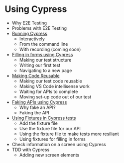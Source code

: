 # Using Cypress

* Why E2E Testing
* Problems with E2E Testing
* [Running Cypress](runnning-cypress.md)
  * Interactively
  * From the command line
  * With recording (coming soon)
* [Filling in forms using Cypress](filling-in-forms-using-cypress.md)
  * Making our test structure
  * Writing our first test
  * Navigating to a new page
* [Making Code Reusable](making-code-resuable.md)
  * Making our test code reusable
  * Making VS Code intellisense work
  * Waiting for APIs to complete
  * Moving set-up code out of our test
* [Faking APIs using Cypress](faking-apis-using-cypress.md)
  * Why fake an API?
  * Faking the API
* [Using Fixtures in Cypress tests](using-fixtures.md)
  * Add the fixture file
  * Use the fixture file for our API
  * Using the fixture file to make tests more resiliant
  * Using fixtures for filling in forms
* Check information on a screen using Cypress
* TDD with Cypress
  * Adding new screen elements
